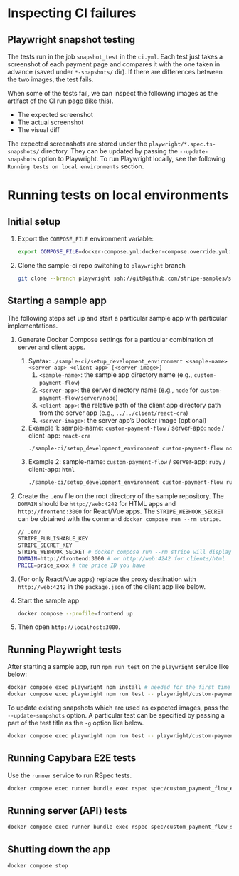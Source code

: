 # Inspecting CI failures

## Playwright snapshot testing

The tests run in the job `snapshot_test` in the `ci.yml`. Each test just takes a screenshot of each payment page and compares it with the one taken in advance (saved under `*-snapshots/` dir). If there are differences between the two images, the test fails.

When some of the tests fail, we can inspect the following images as the artifact of the CI run page (like [this](https://github.com/hibariya/accept-a-payment/actions/runs/3327875035#artifacts)).

* The expected screenshot
* The actual screenshot
* The visual diff

The expected screenshots are stored under the `playwright/*.spec.ts-snapshots/` directory. They can be updated by passing the `--update-snapshots` option to Playwright. To run Playwright locally, see the following `Running tests on local environments` section.

# Running tests on local environments

## Initial setup

1. Export the `COMPOSE_FILE` environment variable:
    ```bash
    export COMPOSE_FILE=docker-compose.yml:docker-compose.override.yml:docker-compose.playwright.yml
    ```
2. Clone the sample-ci repo switching to `playwright` branch
    ```bash
    git clone --branch playwright ssh://git@github.com/stripe-samples/sample-ci
    ```

## Starting a sample app

The following steps set up and start a particular sample app with particular implementations.

1. Generate Docker Compose settings for a particular combination of server and client apps.
    1. Syntax: `./sample-ci/setup_development_environment <sample-name> <server-app> <client-app> [<server-image>]`
        1. `<sample-name>`: the sample app directory name (e.g., `custom-payment-flow`)
        2. `<server-app>`: the server directory name (e.g., `node` for `custom-payment-flow/server/node`)
        3. `<client-app>`: the relative path of the client app directory path from the server app (e.g., `../../client/react-cra`)
        4. `<server-image>`: the server app’s Docker image (optional)
    2. Example 1: sample-name: `custom-payment-flow` / server-app: `node` / client-app: `react-cra`
        ```bash
        ./sample-ci/setup_development_environment custom-payment-flow node ../../client/react-cra node:lts
        ```
    3. Example 2: sample-name: `custom-payment-flow` / server-app: `ruby` / client-app: `html`
        ```bash
        ./sample-ci/setup_development_environment custom-payment-flow ruby ../../client/html ruby:3.1
        ```
2. Create the `.env` file on the root directory of the sample repository. The `DOMAIN` should be `http://web:4242` for HTML apps and `http://frontend:3000` for React/Vue apps. The `STRIPE_WEBHOOK_SECRET` can be obtained with the command `docker compose run --rm stripe`.
    ```bash
    // .env
    STRIPE_PUBLISHABLE_KEY
    STRIPE_SECRET_KEY
    STRIPE_WEBHOOK_SECRET # docker compose run --rm stripe will display an available webhook secret
    DOMAIN=http://frontend:3000 # or http://web:4242 for clients/html
    PRICE=price_xxxx # the price ID you have
    ```
3. (For only React/Vue apps) replace the proxy destination with `http://web:4242` in the `package.json` of the client app like below.
    
4. Start the sample app
    ```bash
    docker compose --profile=frontend up
    ```
5. Then open `http://localhost:3000`.

## Running Playwright tests

After starting a sample app, run `npm run test` on the `playwright` service like below:

```bash
docker compose exec playwright npm install # needed for the first time only
docker compose exec playwright npm run test -- playwright/custom-payment-flow-e2e-react-cra.spec.ts
```

To update existing snapshots which are used as expected images, pass the `--update-snapshots` option. A particular test can be specified by passing a part of the test title as the `-g` option like below.

```bash
docker compose exec playwright npm run test -- playwright/custom-payment-flow-e2e-react-cra.spec.ts --update-snapshots -g giropay
```

## Running Capybara E2E tests

Use the `runner` service to run RSpec tests.

```bash
docker compose exec runner bundle exec rspec spec/custom_payment_flow_e2e_spec.rb
```

## Running server (API) tests

```bash
docker compose exec runner bundle exec rspec spec/custom_payment_flow_server_spec.rb
```

## Shutting down the app

```shell
docker compose stop
```
